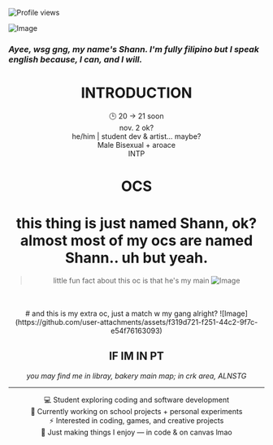 ![Profile views](https://komarev.com/ghpvc/?username=IntoxicatingLust&color=red&style=flat-square)
<div align="left">
 
![Image](https://github.com/user-attachments/assets/6e8969fb-48e7-4d83-bdd1-5cce37f6e7c6)

### *Ayee, wsg gng, my name's Shann. I'm fully filipino but I speak english because, I can, and I will.*

<div align="center">


# INTRODUCTION

🕒 20 → 21 soon
<br>
nov. 2 ok? 
<br>
he/him | student dev & artist... maybe?  
Male
Bisexual + aroace<br>
INTP

# OCS

# this thing is just named Shann, ok? almost most of my ocs are named Shann.. uh but yeah.
> little fun fact about this oc is that he's my main
![Image](https://github.com/user-attachments/assets/2c5c062e-edea-4cf5-ba4e-315f4b37e053)
<br>
<br>
# and this is my extra oc, just a match w my gang alright?
![Image](https://github.com/user-attachments/assets/f319d721-f251-44c2-9f7c-e54f76163093)


## IF IM IN PT
*you may find me in libray, bakery* 
*main map; in crk area, ALNSTG*

---

💻 Student exploring coding and software development  
🚀 Currently working on school projects + personal experiments  
⚡ Interested in coding, games, and creative projects  
🌙 Just making things I enjoy — in code & on canvas lmao  

</div>


